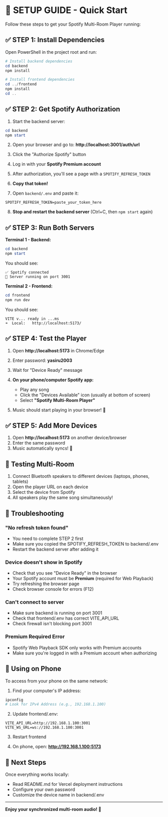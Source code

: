 # 🎯 SETUP GUIDE - Quick Start

Follow these steps to get your Spotify Multi-Room Player running:

## ✅ STEP 1: Install Dependencies

Open PowerShell in the project root and run:

```powershell
# Install backend dependencies
cd backend
npm install

# Install frontend dependencies
cd ../frontend
npm install
cd ..
```

## ✅ STEP 2: Get Spotify Authorization

1. Start the backend server:
```powershell
cd backend
npm start
```

2. Open your browser and go to: **http://localhost:3001/auth/url**

3. Click the "Authorize Spotify" button

4. Log in with your **Spotify Premium account**

5. After authorization, you'll see a page with a `SPOTIFY_REFRESH_TOKEN`

6. **Copy that token!**

7. Open `backend/.env` and paste it:
```env
SPOTIFY_REFRESH_TOKEN=paste_your_token_here
```

8. **Stop and restart the backend server** (Ctrl+C, then `npm start` again)

## ✅ STEP 3: Run Both Servers

**Terminal 1 - Backend:**
```powershell
cd backend
npm start
```

You should see:
```
✅ Spotify connected
🚀 Server running on port 3001
```

**Terminal 2 - Frontend:**
```powershell
cd frontend
npm run dev
```

You should see:
```
VITE v... ready in ...ms
➜  Local:   http://localhost:5173/
```

## ✅ STEP 4: Test the Player

1. Open **http://localhost:5173** in Chrome/Edge

2. Enter password: **yasiru2003**

3. Wait for "Device Ready" message

4. **On your phone/computer Spotify app:**
   - Play any song
   - Click the "Devices Available" icon (usually at bottom of screen)
   - Select **"Spotify Multi-Room Player"**

5. Music should start playing in your browser! 🎉

## ✅ STEP 5: Add More Devices

1. Open **http://localhost:5173** on another device/browser
2. Enter the same password
3. Music automatically syncs! 🎵

## 🎯 Testing Multi-Room

1. Connect Bluetooth speakers to different devices (laptops, phones, tablets)
2. Open the player URL on each device
3. Select the device from Spotify
4. All speakers play the same song simultaneously!

## 🐛 Troubleshooting

### "No refresh token found"
- You need to complete STEP 2 first
- Make sure you copied the SPOTIFY_REFRESH_TOKEN to backend/.env
- Restart the backend server after adding it

### Device doesn't show in Spotify
- Check that you see "Device Ready" in the browser
- Your Spotify account must be **Premium** (required for Web Playback)
- Try refreshing the browser page
- Check browser console for errors (F12)

### Can't connect to server
- Make sure backend is running on port 3001
- Check that frontend/.env has correct VITE_API_URL
- Check firewall isn't blocking port 3001

### Premium Required Error
- Spotify Web Playback SDK only works with Premium accounts
- Make sure you're logged in with a Premium account when authorizing

## 📱 Using on Phone

To access from your phone on the same network:

1. Find your computer's IP address:
```powershell
ipconfig
# Look for IPv4 Address (e.g., 192.168.1.100)
```

2. Update frontend/.env:
```env
VITE_API_URL=http://192.168.1.100:3001
VITE_WS_URL=ws://192.168.1.100:3001
```

3. Restart frontend

4. On phone, open: **http://192.168.1.100:5173**

## 🚀 Next Steps

Once everything works locally:
- Read README.md for Vercel deployment instructions
- Configure your own password
- Customize the device name in backend/.env

---

**Enjoy your synchronized multi-room audio! 🎵**
